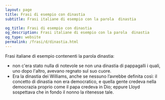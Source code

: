 ```yaml
---
layout: page
title: Frasi di esempio con dinastia 
subtitle: Frasi italiane di esempio con la parola  dinastia

og_title: Frasi di esempio con dinastia 
og_description: Frasi italiane di esempio con la parola  dinastia
og_type: website
permalink: /frasi/d/dinastia.html
---
```


Frasi italiane di esempio contenenti la parola dinastia:


- non c'era stato nulla di notevole se non una dinastia di pappagalli i quali, uno dopo l'altro, avevano regnato sul suo cuore.
- Era la dinastia dei Williams, anche se nessuno l’avrebbe definita così: il concetto di dinastia non era democratico, e quella gente credeva nella democrazia proprio come il papa credeva in Dio; eppure Lloyd sospettava che in fondo il nonno la ritenesse tale.

